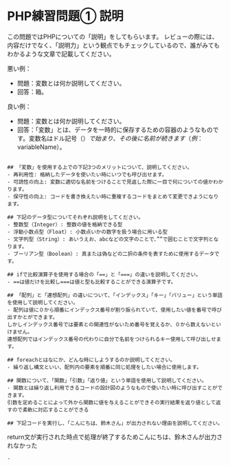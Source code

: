 # PHP練習問題① 説明
この問題ではPHPについての「説明」をしてもらいます。
レビューの際には、内容だけでなく、「説明力」という観点でもチェックしているので、誰がみてもわかるような文章で記載してください。


悪い例：
- 問題：変数とは何か説明してください。
- 回答：箱。

良い例：
- 問題：変数とは何か説明してください。
- 回答：「変数」とは、データを一時的に保存するための容器のようなものです。変数名はドル記号（$）で始まり、その後に名前が続きます（例：$variableName）。
```

## 「変数」を使用する上での下記3つのメリットについて、説明してください。
- 再利用性: 格納したデータを使いたい時にいつでも呼び出せます。
- 可読性の向上: 変数に適切な名前をつけることで見返した際に一目で何についての値かわかります。
- 保守性の向上: コードを書き換えたい時に重複するコードをまとめて変更できようになります。

## 下記のデータ型についてそれぞれ説明をしてください。
- 整数型（Integer）: 整数の値を格納できる型
- 浮動小数点型（Float）: 小数点いかの数字を扱う場合に用いる型
- 文字列型（String）: あいうえお、abcなどの文字のことで、””で囲むことで文字列となります。
- ブーリアン型（Boolean）: 真または偽などの二択の条件を表すために使用するデータです。

## ifで比較演算子を使用する場合の「==」と「===」の違いを説明してください。
- ==は値だけを比較し===は値と型も比較することができる演算子です。

## 「配列」と「連想配列」の違いについて、「インデックス」「キー」「バリュー」という単語を使用して説明してください。
- 配列は値に０から順番にインデックス番号が割り振られていて、使用したい値を番号で呼び出すかとができます。
しかしインデックス番号では要素との関連性がないため番号を覚えるか、０から数えないといけません。
連想配列ではインデックス番号の代わりに自分で名前をつけられるキー使用して呼び出しせます。

## foreachとはなにか、どんな時にしようするのか説明してください。
- 繰り返し構文といい、配列内の要素を順番に同じ処理をしたい場合に使用します。

## 関数について、「関数」「引数」「返り値」という単語を使用して説明してください。
- 関数とは繰り返し利用できるコードの設計図のようなもので使いたい時に呼び出すことができます。
引数を定めることによって外から関数に値を与えることができその実行結果を返り値として返すので柔軟に対応することができる

## 下記コードを実行し、「こんにちは、鈴木さん」が出力されない理由を説明してください。
```
<?php
function hello($name)
{
    echo "こんにちは、田中さん\n";
    return "こんにちは、" . $name . "さん\n";
    echo "こんにちは、鈴木さん\n";
}

$name = "佐藤";
echo hello($name);
?>

return文が実行された時点で処理が終了するためこんにちは、鈴木さんが出力されなかった
```
- 
